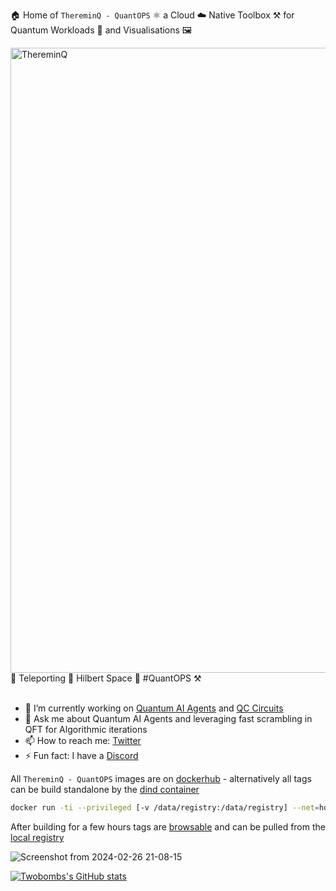 🏠 Home of `ThereminQ - QuantOPS` ⚛️ a Cloud ☁️ Native Toolbox ⚒️ for Quantum Workloads 👷 and Visualisations 🖼️ 

<img width="1000" alt="ThereminQ" src="https://github.com/twobombs/thereminq-tensors/assets/12692227/a299e650-6513-43d1-afab-ba036aa5e12e">
🧭 Teleporting 🌊 Hilbert Space 🌌 #QuantOPS ⚒️

<br>
<br>

- 🔭 I’m currently working on [Quantum AI Agents](https://github.com/twobombs/thereminq-llama) and [QC Circuits](https://github.com/twobombs/thereminq-tensors/tree/master)
- 💬 Ask me about Quantum AI Agents and leveraging fast scrambling in QFT for Algorithmic iterations
- 📫 How to reach me: [Twitter](https://twitter.com/twobombs)
- ⚡ Fun fact: I have a [Discord](https://discord.gg/wG3gV6zP)

All `ThereminQ - QuantOPS` images are on [dockerhub](https://hub.docker.com/u/twobombs) - alternatively all tags can be build standalone by the [dind container](https://github.com/twobombs/twobombs/tree/main) 
```bash
docker run -ti --privileged [-v /data/registry:/data/registry] --net=host twobombs/twobombs bash buildall.sh [reponame.sh]
````

After building for a few hours tags are [browsable](http://localhost) and can be pulled from the [local registry](http://localhost:5000)

![Screenshot from 2024-02-26 21-08-15](https://github.com/twobombs/twobombs/assets/12692227/6d12d38b-7441-4435-a94d-de860e46dc24)


[![Twobombs's GitHub stats](https://github-readme-stats.vercel.app/api?username=twobombs&theme=city_lights&show_icons=true)](https://github.com/anuraghazra/github-readme-stats)


<!--
**twobombs/twobombs** is a ✨ _special_ ✨ repository because its `README.md` (this file) appears on your GitHub profile.

Here are some ideas to get you started:

- 🔭 I’m currently working on ...
- 🌱 I’m currently learning ...
- 👯 I’m looking to collaborate on ...
- 🤔 I’m looking for help with ...
- 💬 Ask me about ...
- 📫 How to reach me: ...
- 😄 Pronouns: ...
- ⚡ Fun fact: ...
-->
